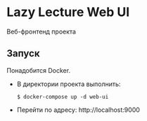 # Lazy Lecture Web UI

Веб-фронтенд проекта

## Запуск

Понадобится Docker.
- В директории проекта выполнить:
    ```
    $ docker-compose up -d web-ui
    ```

- Перейти по адресу: http://localhost:9000
